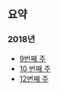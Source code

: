 ## 요약
### 2018년
* [9번째 주](http://blog.seulgi.kim/2018/03/w09.html)
* [10 번째 주](http://blog.seulgi.kim/2018/03/w10.html)
* [12번째 주](http://blog.seulgi.kim/2018/03/w12.html)
